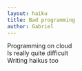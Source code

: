 ```yaml
---
layout: haiku
title: Bad programming
author: Gabriel
---
```


Programming on cloud <br>
Is really quite difficult <br>
Writing haikus too <br>
